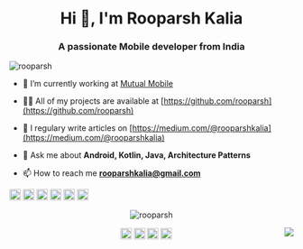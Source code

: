 <h1 align="center">Hi 👋, I'm Rooparsh Kalia</h1>
<h3 align="center">A passionate Mobile developer from India</h3>
<p align="left"> <img src="https://komarev.com/ghpvc/?username=rooparsh" alt="rooparsh" /> </p>

- 🔭 I’m currently working at [Mutual Mobile](https://mutualmobile.com/)

- 👨‍💻 All of my projects are available at [https://github.com/rooparsh](https://github.com/rooparsh)

- 📝 I regulary write articles on [https://medium.com/@rooparshkalia](https://medium.com/@rooparshkalia)

- 💬 Ask me about **Android, Kotlin, Java, Architecture Patterns**

- 📫 How to reach me **rooparshkalia@gmail.com**

<p align="left"><img src="https://devicons.github.io/devicon/devicon.git/icons/android/android-original-wordmark.svg" alt="android" width="20" height="20"/> <img src="https://devicons.github.io/devicon/devicon.git/icons/cplusplus/cplusplus-original.svg" alt="cplusplus" width="20" height="20"/> <img src="https://devicons.github.io/devicon/devicon.git/icons/java/java-original-wordmark.svg" alt="java" width="20" height="20"/> <img src="https://devicons.github.io/devicon/devicon.git/icons/nodejs/nodejs-original-wordmark.svg" alt="nodejs" width="20" height="20"/> <img src="https://cdn.jsdelivr.net/npm/simple-icons@3.1.0/icons/flutter.svg" alt="flutter" width="20" height="20"/> <img src="https://cdn.jsdelivr.net/npm/simple-icons@3.1.0/icons/dart.svg" alt="dart" width="20" height="20"/></p><p align="center"> <img src="https://github-readme-stats.vercel.app/api?username=rooparsh&show_icons=true" alt="rooparsh" /> </p>

<p align="right">
<a href="https://github.com/rooparsh?tab=repositories">
  <img align="right" src="https://github-readme-stats.vercel.app/api/top-langs/?username=rooparsh&theme=dark&hide_langs_below=1&bg_color=002366&icon_color=87ceeb&text_color=daf7dc&title_color=ffffff" />
</a>
  </p>

<p align="center">
<a href="https://twitter.com/i_am_rooparsh" target="blank"><img align="center" src="https://cdn.jsdelivr.net/npm/simple-icons@3.0.1/icons/twitter.svg" alt="i_am_rooparsh" height="20" width="20" /></a>
<a href="https://linkedin.com/in/rooparsh" target="blank"><img align="center" src="https://cdn.jsdelivr.net/npm/simple-icons@3.0.1/icons/linkedin.svg" alt="rooparsh" height="20" width="20" /></a>
<a href="https://stackoverflow.com/users/3788792" target="blank"><img align="center" src="https://cdn.jsdelivr.net/npm/simple-icons@3.0.1/icons/stackoverflow.svg" alt="3788792" height="20" width="20" /></a>
<a href="https://medium.com/@rooparshkalia" target="blank"><img align="center" src="https://cdn.jsdelivr.net/npm/simple-icons@3.0.1/icons/medium.svg" alt="@rooparshkalia" height="20" width="20" /></a>
</p>
